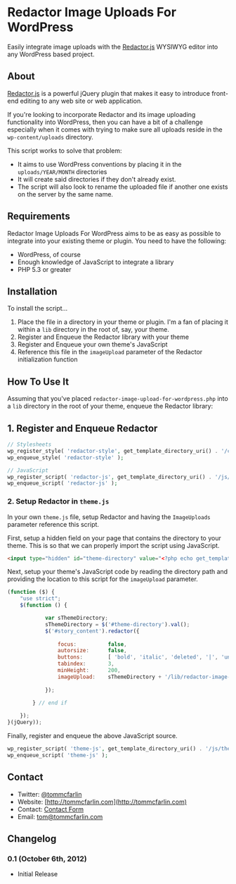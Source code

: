 # Redactor Image Uploads For WordPress

Easily integrate image uploads with the [Redactor.js](http://redactorjs.com/) WYSIWYG editor into any WordPress based project.

## About

[Redactor.js](http://redactorjs.com/) is a powerful jQuery plugin that makes it easy to introduce front-end editing to any web site or web application.

If you're looking to incorporate Redactor and its image uploading functionality into WordPress, then you can have a bit of a challenge especially when it comes with trying to make sure all uploads reside in the `wp-content/uploads` directory.

This script works to solve that problem:

 * It aims to use WordPress conventions by placing it in the `uploads/YEAR/MONTH` directories
 * It will create said directories if they don't already exist.
 * The script will also look to rename the uploaded file if another one exists on the server by the same name.

## Requirements

Redactor Image Uploads For WordPress aims to be as easy as possible to integrate into your existing theme or plugin. You need to have the following:

* WordPress, of course
* Enough knowledge of JavaScript to integrate a library
* PHP 5.3 or greater

## Installation


To install the script…

1. Place the file in a directory in your theme or plugin. I'm a fan of placing it within a `lib` directory in the root of, say, your theme.
2. Register and Enqueue the Redactor library with your theme
3. Register and Enqueue your own theme's JavaScript
4. Reference this file in the `imageUpload` parameter of the Redactor initialization function

## How To Use It

Assuming that you've placed `redactor-image-upload-for-wordpress.php` into a `lib` directory in the root of your theme, enqueue the Redactor library:

## 1. Register and Enqueue Redactor

```php
// Stylesheets
wp_register_style( 'redactor-style', get_template_directory_uri() . '/css/redactor.css' );
wp_enqueue_style( 'redactor-style' );

// JavaScript
wp_register_script( 'redactor-js', get_template_directory_uri() . '/js/redactor.min.js' );
wp_enqueue_script( 'redactor-js' );
```

### 2. Setup Redactor in `theme.js`

In your own `theme.js` file, setup Redactor and having the `ImageUploads` parameter reference this script.

First, setup a hidden field on your page that contains the directory to your theme. This is so that we can properly import the script using JavaScript. 

```html
<input type="hidden" id="theme-directory" value="<?php echo get_template_directory_uri(); ?>" />
```

Next, setup your theme's JavaScript code by reading the directory path and providing the location to this script for the `imageUpload` parameter.

```javascript
(function ($) {
	"use strict";
	$(function () {

			var sThemeDirectory;
			sThemeDirectory = $('#theme-directory').val();
			$('#story_content').redactor({
				
				focus:			false,
				autorsize:		false,
				buttons:		[ 'bold', 'italic', 'deleted', '|', 'unorderedlist', 'orderedlist', '|', 'image', 'video', '|', 'link' ],
				tabindex:		3,
				minHeight:		200,
				imageUpload:	sThemeDirectory + '/lib/redactor-image-uploads-for-wordpress.php'
				
			});
		
		} // end if

	});
}(jQuery));
```

Finally, register and enqueue the above JavaScript source.

```php
wp_register_script( 'theme-js', get_template_directory_uri() . '/js/theme.js' );
wp_enqueue_script( 'theme-js' );
```

## Contact

* Twitter: [@tommcfarlin](http://twitter.com/tommcfarlin)
* Website: [http://tommcfarlin.com](http://tommcfarlin.com)
* Contact: [Contact Form](http://tommcfarlin.com/contact/)
* Email:   [tom@tommcfarlin.com](mailto:tom@tommcfarlin.com)

## Changelog

### 0.1 (October 6th, 2012)

* Initial Release
